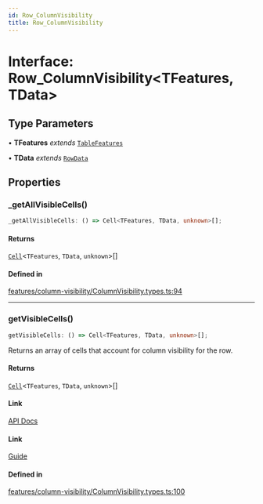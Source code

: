 ```yaml
---
id: Row_ColumnVisibility
title: Row_ColumnVisibility
---
```


# Interface: Row\_ColumnVisibility\<TFeatures, TData\>

## Type Parameters

• **TFeatures** *extends* [`TableFeatures`](tablefeatures.md)

• **TData** *extends* [`RowData`](../type-aliases/rowdata.md)

## Properties

### \_getAllVisibleCells()

```ts
_getAllVisibleCells: () => Cell<TFeatures, TData, unknown>[];
```

#### Returns

[`Cell`](../type-aliases/cell.md)\<`TFeatures`, `TData`, `unknown`\>[]

#### Defined in

[features/column-visibility/ColumnVisibility.types.ts:94](https://github.com/TanStack/table/blob/b1e6b79157b0debc7222660572b06c8b857f4605/packages/table-core/src/features/column-visibility/ColumnVisibility.types.ts#L94)

***

### getVisibleCells()

```ts
getVisibleCells: () => Cell<TFeatures, TData, unknown>[];
```

Returns an array of cells that account for column visibility for the row.

#### Returns

[`Cell`](../type-aliases/cell.md)\<`TFeatures`, `TData`, `unknown`\>[]

#### Link

[API Docs](https://tanstack.com/table/v8/docs/api/features/column-visibility#getvisiblecells)

#### Link

[Guide](https://tanstack.com/table/v8/docs/guide/column-visibility)

#### Defined in

[features/column-visibility/ColumnVisibility.types.ts:100](https://github.com/TanStack/table/blob/b1e6b79157b0debc7222660572b06c8b857f4605/packages/table-core/src/features/column-visibility/ColumnVisibility.types.ts#L100)

